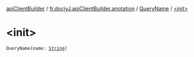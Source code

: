 [apiClientBuilder](../../index.md) / [fr.docjyJ.apiClientBuilder.anotation](../index.md) / [QueryName](index.md) / [&lt;init&gt;](./-init-.md)

# &lt;init&gt;

`QueryName(name: `[`String`](https://kotlinlang.org/api/latest/jvm/stdlib/kotlin/-string/index.html)`)`